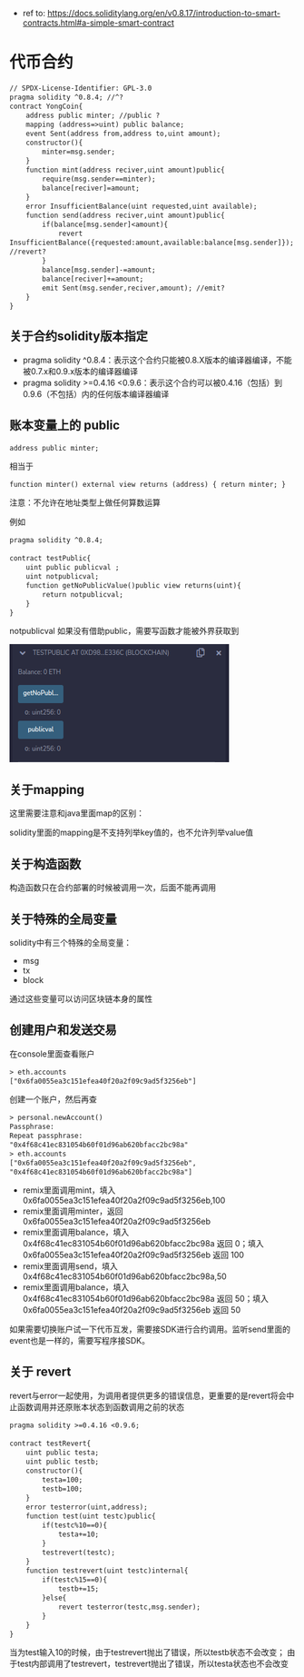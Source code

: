 * ref to: https://docs.soliditylang.org/en/v0.8.17/introduction-to-smart-contracts.html#a-simple-smart-contract

# 代币合约

~~~
// SPDX-License-Identifier: GPL-3.0
pragma solidity ^0.8.4; //^?
contract YongCoin{
    address public minter; //public ?
    mapping (address=>uint) public balance;
    event Sent(address from,address to,uint amount);
    constructor(){
        minter=msg.sender;
    }
    function mint(address reciver,uint amount)public{
        require(msg.sender==minter);
        balance[reciver]=amount;
    }
    error InsufficientBalance(uint requested,uint available);
    function send(address reciver,uint amount)public{
        if(balance[msg.sender]<amount){
            revert InsufficientBalance({requested:amount,available:balance[msg.sender]}); //revert?
        }
        balance[msg.sender]-=amount;
        balance[reciver]+=amount;
        emit Sent(msg.sender,reciver,amount); //emit?
    }
}
~~~

## 关于合约solidity版本指定

* pragma solidity ^0.8.4：表示这个合约只能被0.8.X版本的编译器编译，不能被0.7.x和0.9.x版本的编译器编译
* pragma solidity >=0.4.16 <0.9.6：表示这个合约可以被0.4.16（包括）到0.9.6（不包括）内的任何版本编译器编译

## 账本变量上的 public

~~~
address public minter;
~~~
相当于
~~~
function minter() external view returns (address) { return minter; }
~~~

注意：不允许在地址类型上做任何算数运算


例如

~~~
pragma solidity ^0.8.4; 

contract testPublic{
    uint public publicval ;
    uint notpublicval;
    function getNoPublicValue()public view returns(uint){
        return notpublicval;
    }
}
~~~

notpublicval 如果没有借助public，需要写函数才能被外界获取到

![Image](./img7.png)

## 关于mapping

这里需要注意和java里面map的区别：

solidity里面的mapping是不支持列举key值的，也不允许列举value值

## 关于构造函数

构造函数只在合约部署的时候被调用一次，后面不能再调用

## 关于特殊的全局变量

solidity中有三个特殊的全局变量：

* msg
* tx
* block

通过这些变量可以访问区块链本身的属性

## 创建用户和发送交易

在console里面查看账户

~~~
> eth.accounts
["0x6fa0055ea3c151efea40f20a2f09c9ad5f3256eb"]
~~~

创建一个账户，然后再查

~~~
> personal.newAccount()
Passphrase: 
Repeat passphrase: 
"0x4f68c41ec831054b60f01d96ab620bfacc2bc98a"
> eth.accounts
["0x6fa0055ea3c151efea40f20a2f09c9ad5f3256eb", "0x4f68c41ec831054b60f01d96ab620bfacc2bc98a"]
~~~

* remix里面调用mint，填入 0x6fa0055ea3c151efea40f20a2f09c9ad5f3256eb,100
* remix里面调用minter，返回 0x6fa0055ea3c151efea40f20a2f09c9ad5f3256eb
* remix里面调用balance，填入 0x4f68c41ec831054b60f01d96ab620bfacc2bc98a 返回 0；填入0x6fa0055ea3c151efea40f20a2f09c9ad5f3256eb 返回 100
* remix里面调用send，填入 0x4f68c41ec831054b60f01d96ab620bfacc2bc98a,50
* remix里面调用balance，填入 0x4f68c41ec831054b60f01d96ab620bfacc2bc98a 返回 50；填入0x6fa0055ea3c151efea40f20a2f09c9ad5f3256eb 返回 50


如果需要切换账户试一下代币互发，需要接SDK进行合约调用。监听send里面的event也是一样的，需要写程序接SDK。

## 关于 revert

revert与error一起使用，为调用者提供更多的错误信息，更重要的是revert将会中止函数调用并还原账本状态到函数调用之前的状态

~~~
pragma solidity >=0.4.16 <0.9.6;

contract testRevert{
    uint public testa;
    uint public testb;
    constructor(){
        testa=100;
        testb=100;
    }
    error testerror(uint,address);
    function test(uint testc)public{
        if(testc%10==0){
            testa+=10;
        }
        testrevert(testc);
    }
    function testrevert(uint testc)internal{
        if(testc%15==0){
            testb+=15;
        }else{
            revert testerror(testc,msg.sender);
        }
    }
}
~~~

当为test输入10的时候，由于testrevert抛出了错误，所以testb状态不会改变；
由于test内部调用了testrevert，testrevert抛出了错误，所以testa状态也不会改变